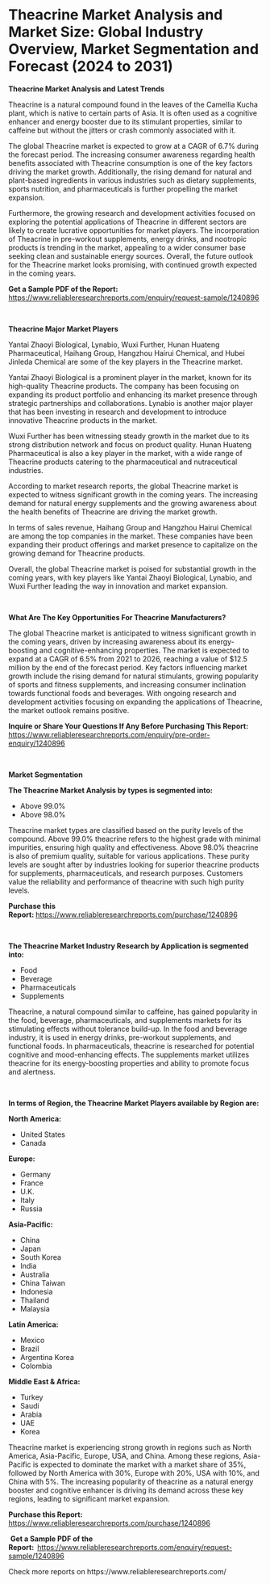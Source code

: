 <p><h1>Theacrine Market Analysis and Market Size: Global Industry Overview, Market Segmentation and Forecast (2024 to 2031)</h1></p><p><strong>Theacrine Market Analysis and Latest Trends</strong></p>
<p><p>Theacrine is a natural compound found in the leaves of the Camellia Kucha plant, which is native to certain parts of Asia. It is often used as a cognitive enhancer and energy booster due to its stimulant properties, similar to caffeine but without the jitters or crash commonly associated with it.</p><p>The global Theacrine market is expected to grow at a CAGR of 6.7% during the forecast period. The increasing consumer awareness regarding health benefits associated with Theacrine consumption is one of the key factors driving the market growth. Additionally, the rising demand for natural and plant-based ingredients in various industries such as dietary supplements, sports nutrition, and pharmaceuticals is further propelling the market expansion.</p><p>Furthermore, the growing research and development activities focused on exploring the potential applications of Theacrine in different sectors are likely to create lucrative opportunities for market players. The incorporation of Theacrine in pre-workout supplements, energy drinks, and nootropic products is trending in the market, appealing to a wider consumer base seeking clean and sustainable energy sources. Overall, the future outlook for the Theacrine market looks promising, with continued growth expected in the coming years.</p></p>
<p><strong>Get a Sample PDF of the Report:&nbsp;</strong> <a href="https://www.reliableresearchreports.com/enquiry/request-sample/1240896">https://www.reliableresearchreports.com/enquiry/request-sample/1240896</a></p>
<p>&nbsp;</p>
<p><strong>Theacrine Major Market Players</strong></p>
<p><p>Yantai Zhaoyi Biological, Lynabio, Wuxi Further, Hunan Huateng Pharmaceutical, Haihang Group, Hangzhou Hairui Chemical, and Hubei Jinleda Chemical are some of the key players in the Theacrine market.</p><p>Yantai Zhaoyi Biological is a prominent player in the market, known for its high-quality Theacrine products. The company has been focusing on expanding its product portfolio and enhancing its market presence through strategic partnerships and collaborations. Lynabio is another major player that has been investing in research and development to introduce innovative Theacrine products in the market.</p><p>Wuxi Further has been witnessing steady growth in the market due to its strong distribution network and focus on product quality. Hunan Huateng Pharmaceutical is also a key player in the market, with a wide range of Theacrine products catering to the pharmaceutical and nutraceutical industries.</p><p>According to market research reports, the global Theacrine market is expected to witness significant growth in the coming years. The increasing demand for natural energy supplements and the growing awareness about the health benefits of Theacrine are driving the market growth.</p><p>In terms of sales revenue, Haihang Group and Hangzhou Hairui Chemical are among the top companies in the market. These companies have been expanding their product offerings and market presence to capitalize on the growing demand for Theacrine products.</p><p>Overall, the global Theacrine market is poised for substantial growth in the coming years, with key players like Yantai Zhaoyi Biological, Lynabio, and Wuxi Further leading the way in innovation and market expansion.</p></p>
<p>&nbsp;</p>
<p><strong>What Are The Key Opportunities For Theacrine Manufacturers?</strong></p>
<p><p>The global Theacrine market is anticipated to witness significant growth in the coming years, driven by increasing awareness about its energy-boosting and cognitive-enhancing properties. The market is expected to expand at a CAGR of 6.5% from 2021 to 2026, reaching a value of $12.5 million by the end of the forecast period. Key factors influencing market growth include the rising demand for natural stimulants, growing popularity of sports and fitness supplements, and increasing consumer inclination towards functional foods and beverages. With ongoing research and development activities focusing on expanding the applications of Theacrine, the market outlook remains positive.</p></p>
<p><strong>Inquire or Share Your Questions If Any Before Purchasing This Report:</strong> <a href="https://www.reliableresearchreports.com/enquiry/pre-order-enquiry/1240896">https://www.reliableresearchreports.com/enquiry/pre-order-enquiry/1240896</a></p>
<p>&nbsp;</p>
<p><strong>Market Segmentation</strong></p>
<p><strong>The Theacrine Market Analysis by types is segmented into:</strong></p>
<p><ul><li>Above 99.0%</li><li>Above 98.0%</li></ul></p>
<p><p>Theacrine market types are classified based on the purity levels of the compound. Above 99.0% theacrine refers to the highest grade with minimal impurities, ensuring high quality and effectiveness. Above 98.0% theacrine is also of premium quality, suitable for various applications. These purity levels are sought after by industries looking for superior theacrine products for supplements, pharmaceuticals, and research purposes. Customers value the reliability and performance of theacrine with such high purity levels.</p></p>
<p><strong>Purchase this Report:&nbsp;</strong><a href="https://www.reliableresearchreports.com/purchase/1240896">https://www.reliableresearchreports.com/purchase/1240896</a></p>
<p>&nbsp;</p>
<p><strong>The Theacrine Market Industry Research by Application is segmented into:</strong></p>
<p><ul><li>Food</li><li>Beverage</li><li>Pharmaceuticals</li><li>Supplements</li></ul></p>
<p><p>Theacrine, a natural compound similar to caffeine, has gained popularity in the food, beverage, pharmaceuticals, and supplements markets for its stimulating effects without tolerance build-up. In the food and beverage industry, it is used in energy drinks, pre-workout supplements, and functional foods. In pharmaceuticals, theacrine is researched for potential cognitive and mood-enhancing effects. The supplements market utilizes theacrine for its energy-boosting properties and ability to promote focus and alertness.</p></p>
<p>&nbsp;</p>
<p><strong>In terms of Region, the Theacrine Market Players available by Region are:</strong></p>
<p>
    <p> <strong> North America: </strong>
        <ul>
            <li>United States</li>
            <li>Canada</li>
        </ul>
        </p> 
    <p> <strong> Europe: </strong>
        <ul>
            <li>Germany</li>
            <li>France</li>
            <li>U.K.</li>
            <li>Italy</li>
            <li>Russia</li>
        </ul>
        </p> 
    <p> <strong> Asia-Pacific: </strong>
        <ul>
            <li>China</li>
            <li>Japan</li>
            <li>South Korea</li>
            <li>India</li>
            <li>Australia</li>
            <li>China Taiwan</li>
            <li>Indonesia</li>
            <li>Thailand</li>
            <li>Malaysia</li>
        </ul>
        </p> 
    <p> <strong> Latin America: </strong>
        <ul>
            <li>Mexico</li>
            <li>Brazil</li>
            <li>Argentina Korea</li>
            <li>Colombia</li>
        </ul>
        </p> 
    <p> <strong> Middle East & Africa: </strong>
        <ul>
            <li>Turkey</li>
            <li>Saudi</li>
            <li>Arabia</li>
            <li>UAE</li>
            <li>Korea</li>
        </ul>
    </p>
    </p>
<p><p>Theacrine market is experiencing strong growth in regions such as North America, Asia-Pacific, Europe, USA, and China. Among these regions, Asia-Pacific is expected to dominate the market with a market share of 35%, followed by North America with 30%, Europe with 20%, USA with 10%, and China with 5%. The increasing popularity of theacrine as a natural energy booster and cognitive enhancer is driving its demand across these key regions, leading to significant market expansion.</p></p>
<p><strong>Purchase this Report: </strong><a href="https://www.reliableresearchreports.com/purchase/1240896">https://www.reliableresearchreports.com/purchase/1240896</a></p>
<p>&nbsp;<strong>Get a Sample PDF of the Report:&nbsp;&nbsp;</strong><a href="https://www.reliableresearchreports.com/enquiry/request-sample/1240896">https://www.reliableresearchreports.com/enquiry/request-sample/1240896</a></p>
<p><strong></strong></p>
<p>Check more reports on https://www.reliableresearchreports.com/</p>